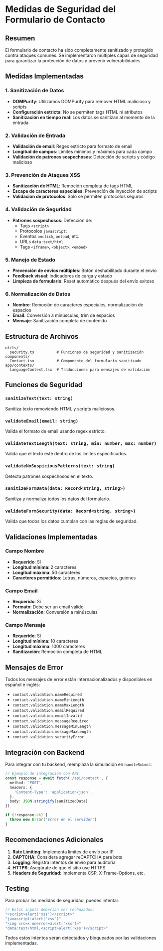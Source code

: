 # Medidas de Seguridad del Formulario de Contacto

## Resumen

El formulario de contacto ha sido completamente sanitizado y protegido contra ataques comunes. Se implementaron múltiples capas de seguridad para garantizar la protección de datos y prevenir vulnerabilidades.

## Medidas Implementadas

### 1. Sanitización de Datos
- **DOMPurify**: Utilizamos DOMPurify para remover HTML malicioso y scripts
- **Configuración estricta**: No se permiten tags HTML ni atributos
- **Sanitización en tiempo real**: Los datos se sanitizan al momento de la entrada

### 2. Validación de Entrada
- **Validación de email**: Regex estricto para formato de email
- **Longitud de campos**: Límites mínimos y máximos para cada campo
- **Validación de patrones sospechosos**: Detección de scripts y código malicioso

### 3. Prevención de Ataques XSS
- **Sanitización de HTML**: Remoción completa de tags HTML
- **Escape de caracteres especiales**: Prevención de inyección de scripts
- **Validación de protocolos**: Solo se permiten protocolos seguros

### 4. Validación de Seguridad
- **Patrones sospechosos**: Detección de:
  - Tags `<script>`
  - Protocolos `javascript:`
  - Eventos `onclick`, `onload`, etc.
  - URLs `data:text/html`
  - Tags `<iframe>`, `<object>`, `<embed>`

### 5. Manejo de Estado
- **Prevención de envíos múltiples**: Botón deshabilitado durante el envío
- **Feedback visual**: Indicadores de carga y estado
- **Limpieza de formulario**: Reset automático después del envío exitoso

### 6. Normalización de Datos
- **Nombre**: Remoción de caracteres especiales, normalización de espacios
- **Email**: Conversión a minúsculas, trim de espacios
- **Mensaje**: Sanitización completa de contenido

## Estructura de Archivos

```
utils/
  security.ts          # Funciones de seguridad y sanitización
components/
  Contact.tsx          # Componente del formulario sanitizado
app/contexts/
  LanguageContext.tsx  # Traducciones para mensajes de validación
```

## Funciones de Seguridad

### `sanitizeText(text: string)`
Sanitiza texto removiendo HTML y scripts maliciosos.

### `validateEmail(email: string)`
Valida el formato de email usando regex estricto.

### `validateTextLength(text: string, min: number, max: number)`
Valida que el texto esté dentro de los límites especificados.

### `validateNoSuspiciousPatterns(text: string)`
Detecta patrones sospechosos en el texto.

### `sanitizeFormData(data: Record<string, string>)`
Sanitiza y normaliza todos los datos del formulario.

### `validateFormSecurity(data: Record<string, string>)`
Valida que todos los datos cumplan con las reglas de seguridad.

## Validaciones Implementadas

### Campo Nombre
- **Requerido**: Sí
- **Longitud mínima**: 2 caracteres
- **Longitud máxima**: 50 caracteres
- **Caracteres permitidos**: Letras, números, espacios, guiones

### Campo Email
- **Requerido**: Sí
- **Formato**: Debe ser un email válido
- **Normalización**: Conversión a minúsculas

### Campo Mensaje
- **Requerido**: Sí
- **Longitud mínima**: 10 caracteres
- **Longitud máxima**: 1000 caracteres
- **Sanitización**: Remoción completa de HTML

## Mensajes de Error

Todos los mensajes de error están internacionalizados y disponibles en español e inglés:

- `contact.validation.nameRequired`
- `contact.validation.nameMinLength`
- `contact.validation.nameMaxLength`
- `contact.validation.emailRequired`
- `contact.validation.emailInvalid`
- `contact.validation.messageRequired`
- `contact.validation.messageMinLength`
- `contact.validation.messageMaxLength`
- `contact.validation.securityError`

## Integración con Backend

Para integrar con tu backend, reemplaza la simulación en `handleSubmit`:

```typescript
// Ejemplo de integración con API
const response = await fetch('/api/contact', {
  method: 'POST',
  headers: {
    'Content-Type': 'application/json',
  },
  body: JSON.stringify(sanitizedData)
})

if (!response.ok) {
  throw new Error('Error en el servidor')
}
```

## Recomendaciones Adicionales

1. **Rate Limiting**: Implementa límites de envío por IP
2. **CAPTCHA**: Considera agregar reCAPTCHA para bots
3. **Logging**: Registra intentos de envío para auditoría
4. **HTTPS**: Asegúrate de que el sitio use HTTPS
5. **Headers de Seguridad**: Implementa CSP, X-Frame-Options, etc.

## Testing

Para probar las medidas de seguridad, puedes intentar:

```javascript
// Estos inputs deberían ser rechazados:
"<script>alert('xss')</script>"
"javascript:alert('xss')"
"<img src=x onerror=alert('xss')>"
"data:text/html,<script>alert('xss')</script>"
```

Todos estos intentos serán detectados y bloqueados por las validaciones implementadas. 